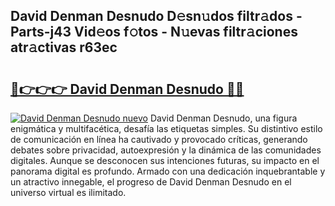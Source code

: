 ## David Denman Desnudo D𝚎sn𝚞dos filtr𝚊dos - Parts-j43 Vid𝚎os f𝚘tos - N𝚞evas filtr𝚊ciones atr𝚊ctivas r63ec

# <h2><a href="http://mb8vpg.tromn.icu/?c=David+Denman+Desnudo">🔗👉👉👉 David Denman Desnudo 🔗🔗</a></h2>

[![David Denman Desnudo nuevo](https://i.imgur.com/pEAQMta.gif)](http://mb8vpg.tromn.icu/?c=David+Denman+Desnudo)
David Denman Desnudo, una figura enigmática y multifacética, desafía las etiquetas simples. Su distintivo estilo de comunicación en línea ha cautivado y provocado críticas, generando debates sobre privacidad, autoexpresión y la dinámica de las comunidades digitales. Aunque se desconocen sus intenciones futuras, su impacto en el panorama digital es profundo. Armado con una dedicación inquebrantable y un atractivo innegable, el progreso de David Denman Desnudo en el universo virtual es ilimitado.

